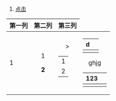 1. <a id ="01-1"> [点击](#01-2)

<div>
<table align  =center>
<thead>
<th> 第一列 </th>
<th> 第二列 </th>
<th width="0%"> 第三列 </th>
</thead>
<tr align=center> 
<td align =left> 1 </td>
<td> <p>  1</p> <p><font color = o > <b>2</b> </p> </td>
<td> <table> <tr><td width=0>1</td>> <tr><td>2</ <tdtd></tr>
</tr>
</table>
</r><td widtdiv>

|d|  |
|--|--|
|  |  | 

<body> ghjg </body>



| 123<a id ="01-2"> |  |
|--|--|
|  |  |


<!--stackedit_data:
eyJoaXN0b3J5IjpbOTI4MTY4MTg1LC0xNTE4ODY3NDg0LDQ0Nj
IxNzUxMywxODYxMzM5NTk2LDE2MTYxOTk3MzQsMTg2MTMzOTU5
NiwtMTk1MTYwNTY3NSwzMDI0NTc2NSwxMTE4NjgxMDU0LDEyMj
kwNjkxNjIsMTAwNzY2ODI4MV19
-->